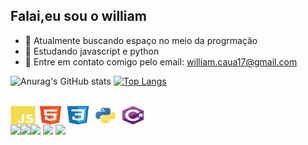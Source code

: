 ## Falai,eu sou o william



- 🔭 Atualmente buscando espaço no meio da progrmação
- 🌱 Estudando javascript e python
- 💬 Entre em contato comigo pelo email: william.caua17@gmail.com
  

![Anurag's GitHub stats](https://github-readme-stats.vercel.app/api?username=WilliamCaua&show_icons=true&theme=transparent)
[![Top Langs](https://github-readme-stats.vercel.app/api/top-langs/?username=WilliamCaua&layout=donut-vertical)](https://github.com/WilliamCaua/github-readme-stats)
<div style="display: inline_block"><br>
  <img align="center" alt="Rafa-Js" height="30" width="40" src="https://raw.githubusercontent.com/devicons/devicon/master/icons/javascript/javascript-plain.svg">
  <img align="center" alt="Rafa-HTML" height="30" width="40" src="https://raw.githubusercontent.com/devicons/devicon/master/icons/html5/html5-original.svg">
  <img align="center" alt="Rafa-CSS" height="30" width="40" src="https://raw.githubusercontent.com/devicons/devicon/master/icons/css3/css3-original.svg">
  <img align="center" alt="Rafa-Python" height="30" width="40" src="https://raw.githubusercontent.com/devicons/devicon/master/icons/python/python-original.svg">
  <img align="center" alt="Rafa-Csharp" height="30" width="40" src="https://raw.githubusercontent.com/devicons/devicon/master/icons/csharp/csharp-original.svg">
</div>

<div>
  <a href="https://www.youtube.com/channel/UCDNwH2auZckN1qSibEz1qcQ" target"_blank><img src="https://img.shields.io/badge/YouTube-FF0000?style=for-the-badge&logo=youtube&logoColor=white" target="_blank></a>
  <a href="https://www.instagram.com/sorinhaa" target"_blank><img src="https://img.shields.io/badge/Instagram-E4405F?style=for-the-badge&logo=instagram&logoColor=white" target="_blank></a>
  <a href="https://www.twitch.tv/sorabiscoito" target="_blank"><img src="https://img.shields.io/badge/Twitch-9146FF?style=for-the-badge&logo=twitch&logoColor=white" target="_blank"></a>
  <a href = "william.caua17@gmail.com"><img src="https://img.shields.io/badge/-Gmail-%23333?style=for-the-badge&logo=gmail&logoColor=white" target="_blank"></a>
  <a href="https://www.linkedin.com/in/" target="_blank"><img src="https://img.shields.io/badge/-LinkedIn-%230077B5?style=for-the-badge&logo=linkedin&logoColor=white" target="_blank"></a> 
                                                                                     

</div>
  

